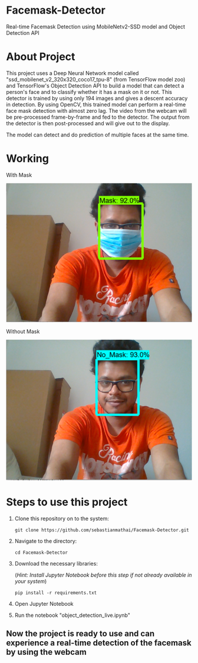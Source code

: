 # Facemask-Detector
Real-time Facemask Detection using MobileNetv2-SSD model and Object Detection API

# About Project
This project uses a Deep Neural Network model called "ssd_mobilenet_v2_320x320_coco17_tpu-8" (from TensorFlow model zoo) and TensorFlow's Object Detection API to build a model that can detect a person's face and to classify whether it has a mask on it or not. This detector is trained by using only 194 images and gives a descent accuracy in detection. By using OpenCV, this trained model can perform a real-time face mask detection with almost zero lag. The video from the webcam will be pre-processed frame-by-frame and fed to the detector. The output from the detector is then post-processed and will give out to the display.

The model can detect and do prediction of multiple faces at the same time.

# Working

With Mask

![alt text](https://github.com/sebastianmathai/Facemask-Detector/blob/main/mask.png)

Without Mask

![alt text](https://github.com/sebastianmathai/Facemask-Detector/blob/main/no_mask.png)


# Steps to use this project

1. Clone this repository on to the system:

       git clone https://github.com/sebastianmathai/Facemask-Detector.git

2. Navigate to the directory:

       cd Facemask-Detector
        
4. Download the necessary libraries:

   (*Hint: Install Jupyter Notebook before this step if not already available in your system*)

       pip install -r requirements.txt
      
4. Open Jupyter Notebook
5. Run the notebook "object_detection_live.ipynb"
## Now the project is ready to use and can experience a real-time detection of the facemask by using the webcam
